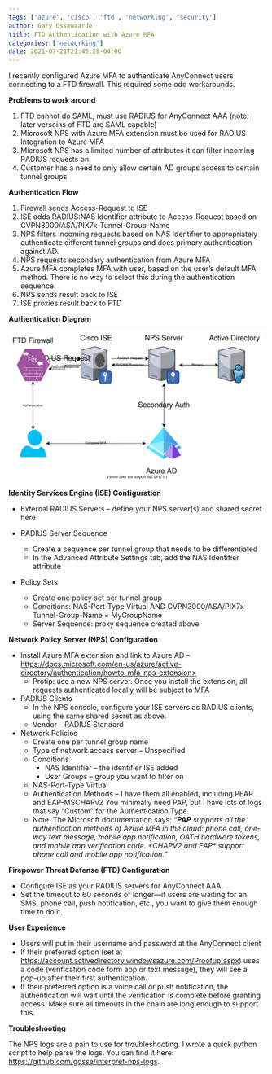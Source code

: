 ```yaml
---
tags: ['azure', 'cisco', 'ftd', 'networking', 'security']
author: Gary Ossewaarde
title: FTD Authentication with Azure MFA
categories: ['networking']
date: 2021-07-21T21:45:28-04:00
---
```


I recently configured Azure MFA to authenticate AnyConnect users connecting to a FTD firewall. This required some odd workarounds.

**Problems to work around**

1. FTD cannot do SAML, must use RADIUS for AnyConnect AAA (note: later versoins of FTD are SAML capable)
2. Microsoft NPS with Azure MFA extension must be used for RADIUS Integration to Azure MFA
3. Microsoft NPS has a limited number of attributes it can filter incoming RADIUS requests on
4. Customer has a need to only allow certain AD groups access to certain tunnel groups

**Authentication Flow**

1. Firewall sends Access-Request to ISE
2. ISE adds RADIUS:NAS Identifier attribute to Access-Request based on CVPN3000/ASA/PIX7x-Tunnel-Group-Name
3. NPS filters incoming requests based on NAS Identifier to appropriately authenticate different tunnel groups and does primary authentication against AD.
4. NPS requests secondary authentication from Azure MFA
5. Azure MFA completes MFA with user, based on the user’s default MFA method. There is no way to select this during the authentication sequence.
6. NPS sends result back to ISE
7. ISE proxies result back to FTD

**Authentication Diagram**


![Authentication Diagram](ftd-azuremfa.svg)


**Identity Services Engine (ISE) Configuration**

- External RADIUS Servers – define your NPS server(s) and shared secret here
- RADIUS Server Sequence 
    - Create a sequence per tunnel group that needs to be differentiated
    - In the Advanced Attribute Settings tab, add the NAS Identifier attribute



- Policy Sets 
    - Create one policy set per tunnel group
    - Conditions: NAS-Port-Type Virtual AND CVPN3000/ASA/PIX7x-Tunnel-Group-Name = MyGroupName
    - Server Sequence: proxy sequence created above

**Network Policy Server (NPS) Configuration**

- Install Azure MFA extension and link to Azure AD – https://docs.microsoft.com/en-us/azure/active-directory/authentication/howto-mfa-nps-extension>
    - Protip: use a new NPS server. Once you install the extension, all requests authenticated locally will be subject to MFA
- RADIUS Clients 
    - In the NPS console, configure your ISE servers as RADIUS clients, using the same shared secret as above.
    - Vendor – RADIUS Standard
- Network Policies 
    - Create one per tunnel group name
    - Type of network access server – Unspecified
    - Conditions 
        - NAS Identifier – the identifier ISE added
        - User Groups – group you want to filter on
    - NAS-Port-Type Virtual
    - Authentication Methods – I have them all enabled, including PEAP and EAP-MSCHAPv2 You minimally need PAP, but I have lots of logs that say “Custom” for the Authentication Type.
    - Note: The Microsoft documentation says: *“**PAP** supports all the authentication methods of Azure MFA in the cloud: phone call, one-way text message, mobile app notification, OATH hardware tokens, and mobile app verification code. \*CHAPV2 and EAP\* support phone call and mobile app notification.”*

**Firepower Threat Defense (FTD) Configuration**

- Configure ISE as your RADIUS servers for AnyConnect AAA.
- Set the timeout to 60 seconds or longer—if users are waiting for an SMS, phone call, push notification, etc., you want to give them enough time to do it.

**User Experience**

- Users will put in their username and password at the AnyConnect client
- If their preferred option (set at <https://account.activedirectory.windowsazure.com/Proofup.aspx>) uses a code (verification code form app or text message), they will see a pop-up after their first authentication.
- If their preferred option is a voice call or push notification, the authentication will wait until the verification is complete before granting access. Make sure all timeouts in the chain are long enough to support this.

**Troubleshooting**

The NPS logs are a pain to use for troubleshooting. I wrote a quick python script to help parse the logs. You can find it here: <https://github.com/gosse/interpret-nps-logs>.